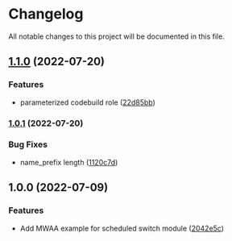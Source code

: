 # Changelog

All notable changes to this project will be documented in this file.

## [1.1.0](https://github.com/aws-samples/aws-terraform-scheduled-switch/compare/v1.0.1...v1.1.0) (2022-07-20)


### Features

* parameterized codebuild role ([22d85bb](https://github.com/aws-samples/aws-terraform-scheduled-switch/commit/22d85bb3ca089756d35cd1081ec568e46cf5f574))

### [1.0.1](https://github.com/aws-samples/aws-terraform-scheduled-switch/compare/v1.0.0...v1.0.1) (2022-07-20)


### Bug Fixes

* name_prefix length ([1120c7d](https://github.com/aws-samples/aws-terraform-scheduled-switch/commit/1120c7ddf24e686b00d361e99a7532ea24519ad9))

## 1.0.0 (2022-07-09)


### Features

* Add MWAA example for scheduled switch module ([2042e5c](https://github.com/aws-samples/aws-terraform-scheduled-switch/commit/2042e5c16977a6aa3f70a5817dcbdb3054d09149))
